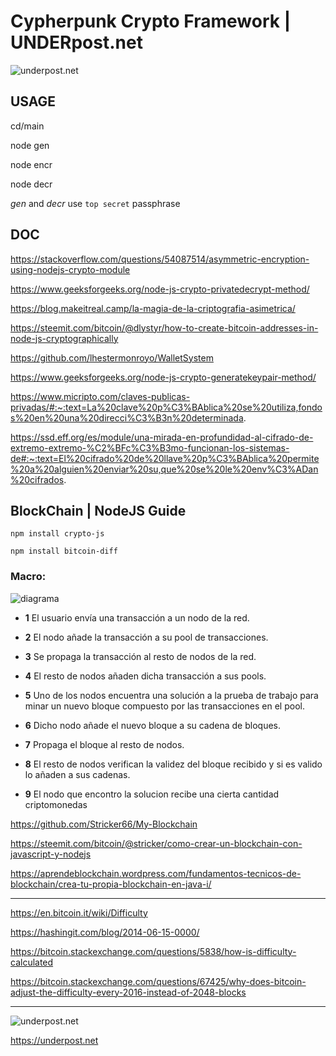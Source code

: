 # Cypherpunk Crypto Framework | UNDERpost.net


![underpost.net](https://1.bp.blogspot.com/-WxI-eBKcBS0/X0bOTxIcVRI/AAAAAAAAA2w/4Q0wlMp6CCQf5CcjfQARbvCkOARRPIQegCLcBGAsYHQ/s1600/ta.png)


## USAGE


cd/main


node gen


node encr


node decr


*gen* and *decr* use  `top secret` passphrase


## DOC


https://stackoverflow.com/questions/54087514/asymmetric-encryption-using-nodejs-crypto-module


https://www.geeksforgeeks.org/node-js-crypto-privatedecrypt-method/


https://blog.makeitreal.camp/la-magia-de-la-criptografia-asimetrica/


https://steemit.com/bitcoin/@dlystyr/how-to-create-bitcoin-addresses-in-node-js-cryptographically


https://github.com/lhestermonroyo/WalletSystem


https://www.geeksforgeeks.org/node-js-crypto-generatekeypair-method/


https://www.micripto.com/claves-publicas-privadas/#:~:text=La%20clave%20p%C3%BAblica%20se%20utiliza,fondos%20en%20una%20direcci%C3%B3n%20determinada.


https://ssd.eff.org/es/module/una-mirada-en-profundidad-al-cifrado-de-extremo-extremo-%C2%BFc%C3%B3mo-funcionan-los-sistemas-de#:~:text=El%20cifrado%20de%20llave%20p%C3%BAblica%20permite%20a%20alguien%20enviar%20su,que%20se%20le%20env%C3%ADan%20cifrados.





## BlockChain | NodeJS Guide


`npm install crypto-js`


`npm install bitcoin-diff`


### Macro:


![diagrama](https://aprendeblockchain.files.wordpress.com/2019/02/proceso.png)


- **1** El usuario envía una transacción a un nodo de la red.

- **2** El nodo añade la transacción a su pool de transacciones.

- **3** Se propaga la transacción al resto de nodos de la red.

- **4** El resto de nodos añaden dicha transacción a sus pools.

- **5** Uno de los nodos encuentra una solución a la prueba de trabajo para minar un nuevo bloque compuesto por las transacciones en el pool.

- **6** Dicho nodo añade el nuevo bloque a su cadena de bloques.

- **7** Propaga el bloque al resto de nodos.

- **8** El resto de nodos verifican la validez del bloque recibido y si es valido lo añaden a sus cadenas.

- **9** El nodo que encontro la solucion recibe una cierta cantidad criptomonedas


https://github.com/Stricker66/My-Blockchain


https://steemit.com/bitcoin/@stricker/como-crear-un-blockchain-con-javascript-y-nodejs


https://aprendeblockchain.wordpress.com/fundamentos-tecnicos-de-blockchain/crea-tu-propia-blockchain-en-java-i/


----------------------------


https://en.bitcoin.it/wiki/Difficulty


https://hashingit.com/blog/2014-06-15-0000/


https://bitcoin.stackexchange.com/questions/5838/how-is-difficulty-calculated


https://bitcoin.stackexchange.com/questions/67425/why-does-bitcoin-adjust-the-difficulty-every-2016-instead-of-2048-blocks

----------------------------


![underpost.net](https://underpost.net/underpost-social.jpg)


https://underpost.net
